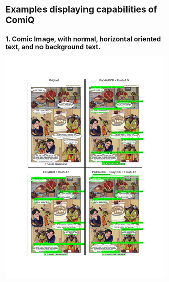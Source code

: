 # Examples displaying capabilities of ComiQ
## 1. Comic Image, with normal, horizontal oriented text, and no background text.
![preview](https://github.com/StoneSteel27/ComiQ/blob/main/examples/images/normal-text--normal-orientation.png)
